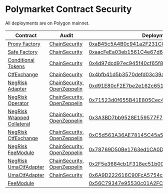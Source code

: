 # Polymarket Contract Security

All deployments are on Polygon mainnet.

| Contract        | Audit | Deployment
| ----------- | ----------- | ----------- |
| [Proxy Factory](https://github.com/polymarket/proxy-factories)   | [ChainSecurity](./audit-reports/cs_proxy_wallet_factories.pdf)  | [0xaB45c5A4B0c941a2F231C04C3f49182e1A254052](https://polygonscan.com/address/0xaB45c5A4B0c941a2F231C04C3f49182e1A254052)
| [Safe Factory](https://github.com/polymarket/proxy-factories)   | [ChainSecurity](./audit-reports/cs_proxy_wallet_factories.pdf)  | [0xaacFeEa03eb1561C4e67d661e40682Bd20E3541b](https://polygonscan.com/address/0xaacFeEa03eb1561C4e67d661e40682Bd20E3541b)
| [Conditional Tokens](https://github.com/gnosis/conditional-tokens-contracts)   | [ChainSecurity](./audit-reports/cs_conditional_tokens.pdf)  | [0x4d97dcd97ec945f40cf65f87097ace5ea0476045](https://polygonscan.com/address/0x4d97dcd97ec945f40cf65f87097ace5ea0476045)
| [CtfExchange](https://github.com/polymarket/ctf-exchange)   | [ChainSecurity](./audit-reports/cs_ctf_exchange.pdf)  | [0x4bfb41d5b3570defd03c39a9a4d8de6bd8b8982e](https://polygonscan.com/address/0x4bfb41d5b3570defd03c39a9a4d8de6bd8b8982e)
| [NegRisk Adapter](https://github.com/polymarket/neg-risk-ctf-adapter)   | [ChainSecurity](./audit-reports/cs_neg_risk_adapter.pdf), [OpenZeppelin](./audit-reports/oz_neg_risk_adapter.pdf)   | [0xd91E80cF2E7be2e162c6513ceD06f1dD0dA35296](https://polygonscan.com/address/0xd91E80cF2E7be2e162c6513ceD06f1dD0dA35296)
| [NegRisk Operator](https://github.com/polymarket/neg-risk-ctf-adapter)   | [ChainSecurity](./audit-reports/cs_neg_risk_adapter.pdf), [OpenZeppelin](./audit-reports/oz_neg_risk_adapter.pdf)   | [0x71523d0f655B41E805Cec45b17163f528B59B820](https://polygonscan.com/address/0x71523d0f655B41E805Cec45b17163f528B59B820)
| [NegRisk Wrapped Collateral](https://github.com/polymarket/neg-risk-ctf-adapter)   | [ChainSecurity](./audit-reports/cs_neg_risk_adapter.pdf), [OpenZeppelin](./audit-reports/oz_neg_risk_adapter.pdf)   | [0x3A3BD7bb9528E159577F7C2e685CC81A765002E2](https://polygonscan.com/address/0x3A3BD7bb9528E159577F7C2e685CC81A765002E2)
| [NegRisk CtfExchange](https://github.com/polymarket/neg-risk-ctf-adapter)   | [ChainSecurity](./audit-reports/cs_neg_risk_adapter.pdf), [OpenZeppelin](./audit-reports/oz_neg_risk_adapter.pdf)   | [0xC5d563A36AE78145C45a50134d48A1215220f80a](https://polygonscan.com/address/0xC5d563A36AE78145C45a50134d48A1215220f80a)
| [NegRisk FeeModule](https://github.com/polymarket/neg-risk-ctf-adapter)   | [ChainSecurity](./audit-reports/cs_neg_risk_adapter.pdf), [OpenZeppelin](./audit-reports/oz_neg_risk_adapter.pdf)  | [0x78769D50Be1763ed1CA0D5E878D93f05aabff29e](https://polygonscan.com/address/0x78769D50Be1763ed1CA0D5E878D93f05aabff29e)
| [NegRisk UmaCtfAdapter](https://github.com/polymarket/neg-risk-ctf-adapter)   | [ChainSecurity](./audit-reports/cs_neg_risk_adapter.pdf), [OpenZeppelin](./audit-reports/Polymarket%20Multi-Outcome%20Markets%20Audit.pdf) | [0x2F5e3684cb1F318ec51b00Edba38d79Ac2c0aA9d](https://polygonscan.com/address/0x2F5e3684cb1F318ec51b00Edba38d79Ac2c0aA9d)
| [UmaCtfAdapter](https://github.com/polymarket/uma-ctf-adapter)   | [ChainSecurity](./audit-reports/oz_uma_ctf_adapter.pdf)  | [0x6A9D222616C90FcA5754cd1333cFD9b7fb6a4F74](https://polygonscan.com/address/0x6A9D222616C90FcA5754cd1333cFD9b7fb6a4F74)
| [FeeModule](https://github.com/polymarket/exchange-fee-module)   |  | [0x56C79347e95530c01A2FC76E732f9566dA16E113](https://polygonscan.com/address/0x56C79347e95530c01A2FC76E732f9566dA16E113)